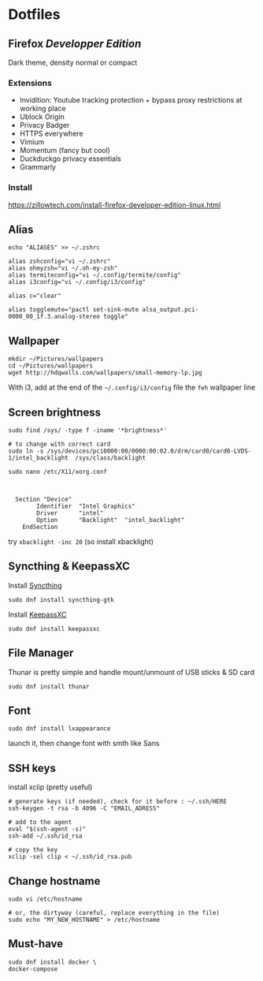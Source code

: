 # Dotfiles

## Firefox _Developper Edition_

Dark theme, density normal or compact

### Extensions

- Invidition: Youtube tracking protection + bypass proxy restrictions at working place
- Ublock Origin
- Privacy Badger
- HTTPS everywhere
- Vimium
- Momentum (fancy but cool)
- Duckduckgo privacy essentials
- Grammarly

### Install

https://zillowtech.com/install-firefox-developer-edition-linux.html

## Alias

`echo "ALIASES" >> ~/.zshrc `

```
alias zshconfig="vi ~/.zshrc"
alias ohmyzsh="vi ~/.oh-my-zsh"
alias termiteconfig="vi ~/.config/termite/config"
alias i3config="vi ~/.config/i3/config"

alias c="clear"

alias togglemute="pactl set-sink-mute alsa_output.pci-0000_00_1f.3.analog-stereo toggle"
```

## Wallpaper

```
mkdir ~/Pictures/wallpapers
cd ~/Pictures/wallpapers
wget http://hdqwalls.com/wallpapers/small-memory-lp.jpg
```

With i3, add at the end of the `~/.config/i3/config` file the `feh` wallpaper line

## Screen brightness

```
sudo find /sys/ -type f -iname '*brightness*'

# to change with correct card
sudo ln -s /sys/devices/pci0000:00/0000:00:02.0/drm/card0/card0-LVDS-1/intel_backlight  /sys/class/backlight
```

```
sudo nano /etc/X11/xorg.conf



  Section "Device"
        Identifier  "Intel Graphics" 
        Driver      "intel"
        Option      "Backlight"  "intel_backlight"
    EndSection

```

try `xbacklight -inc 20` (so install xbacklight)

## Syncthing & KeepassXC

Install [Syncthing](https://syncthing.net/)
```
sudo dnf install syncthing-gtk
```

Install [KeepassXC](https://keepassxc.org/)
```
sudo dnf install keepassxc
```

## File Manager

Thunar is pretty simple and handle mount/unmount of USB sticks & SD card

```
sudo dnf install thunar
```

## Font

```
sudo dnf install lxappearance
```
launch it, then change font with smth like Sans

## SSH keys

install xclip (pretty useful)

```
# generate keys (if needed), check for it before : ~/.ssh/HERE
ssh-keygen -t rsa -b 4096 -C "EMAIL_ADRESS"

# add to the agent
eval "$(ssh-agent -s)"
ssh-add ~/.ssh/id_rsa

# copy the key
xclip -sel clip < ~/.ssh/id_rsa.pub
```

## Change hostname

```
sudo vi /etc/hostname

# or, the dirtyway (careful, replace everything in the file)
sudo echo "MY_NEW_HOSTNAME" > /etc/hostname
```

## Must-have

```
sudo dnf install docker \
docker-compose
```
